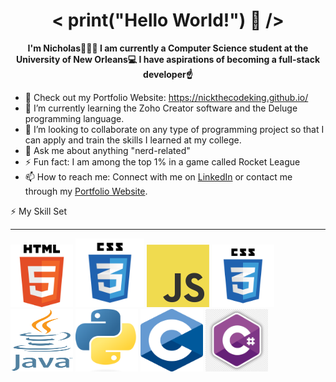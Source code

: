 <h1 align="center">< print("Hello World!") 👋 /></h1> 

**<p align="center">I'm Nicholas🤷🏾‍♂️ I am currently a Computer Science student at the University of New Orleans💻 I have aspirations of becoming a full-stack developer☝️</p>**


  
- 🔭 Check out my Portfolio Website: https://nickthecodeking.github.io/
- 🌱 I’m currently learning the Zoho Creator software and the Deluge programming language.
- 👯 I’m looking to collaborate on any type of programming project so that I can apply and train the skills I learned at my college.
- 💬 Ask me about anything "nerd-related"
- ⚡ Fun fact: I am among the top 1% in a game called Rocket League
- 📫 How to reach me: Connect with me on [LinkedIn](https://www.linkedin.com/in/nicholas-dobard-ab93b124b/)  or contact me through my [Portfolio Website](https://nickthecodeking.github.io/).



⚡ My Skill Set
______________________________________________________________________________________________________________________________________________________________________________
<img src="Images/HTML5_Logo.svg.png" width="100" height="100"> <img src="Images/CSS_Logo.png" width="110" height="110"> <img src="Images/JavaScript_Logo.png" width="100" height="100"> <img src="Images/CSS_Logo.png" width="100" height="100"> <img src="Images/Java_Logo.png" width="100" height="100"> <img src="Images/Python_Logo.png" width="100" height="100"> <img src="Images/C_Logo.png" width="100" height="100"> <img src="Images/CSharp_Logo.png" width="100" height="100">
